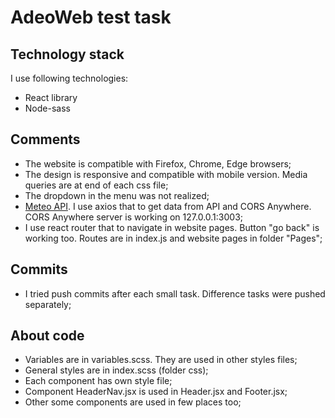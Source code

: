 AdeoWeb test task
======================

## Technology stack

I use following technologies:

- React library
- Node-sass

## Comments

- The website is compatible with Firefox, Chrome, Edge browsers;
- The design is responsive and compatible with mobile version. Media queries are at end of each css file;
- The dropdown in the menu was not realized;
- [Meteo API](https://api.meteo.lt). I use axios that to get data from API and CORS Anywhere. CORS Anywhere server is working on 127.0.0.1:3003;
- I use react router that to navigate in website pages. Button "go back" is working too. Routes are in index.js and website pages in folder "Pages";


## Commits

- I tried push commits after each small task. Difference tasks were pushed separately;


## About code

- Variables are in variables.scss. They are used in other styles files;
- General styles are in index.scss (folder css);
- Each component has own style file;
- Component HeaderNav.jsx is used in Header.jsx and Footer.jsx;
- Other some components are used in few places too;